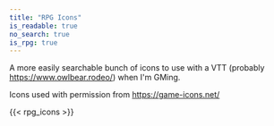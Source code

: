 ```yaml
---
title: "RPG Icons"
is_readable: true
no_search: true
is_rpg: true
---
```


A more easily searchable bunch of icons to use with a VTT (probably https://www.owlbear.rodeo/) when I'm GMing.

<!--more-->

Icons used with permission from https://game-icons.net/

{{< rpg_icons >}}
